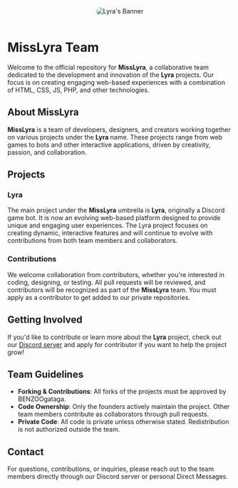 <div align="center">
  <img 
    src="https://cdn.benzoogataga.com/lyra/LyraWebgame/lyra_banner.jpg" 
    alt="Lyra's Banner" 
    style="border-radius: 10px;">
  <div>&nbsp;</div>
</div>

# MissLyra Team

Welcome to the official repository for **MissLyra**, a collaborative team dedicated to the development and innovation of the **Lyra** projects. Our focus is on creating engaging web-based experiences with a combination of HTML, CSS, JS, PHP, and other technologies.

## About MissLyra

**MissLyra** is a team of developers, designers, and creators working together on various projects under the **Lyra** name. These projects range from web games to bots and other interactive applications, driven by creativity, passion, and collaboration.

## Projects

### Lyra

The main project under the **MissLyra** umbrella is **Lyra**, originally a Discord game bot. It is now an evolving web-based platform designed to provide unique and engaging user experiences. The Lyra project focuses on creating dynamic, interactive features and will continue to evolve with contributions from both team members and collaborators.

### Contributions

We welcome collaboration from contributors, whether you're interested in coding, designing, or testing. All pull requests will be reviewed, and contributors will be recognized as part of the **MissLyra** team. You must apply as a contributor to get added to our private repositories.

## Getting Involved

If you'd like to contribute or learn more about the **Lyra** project, check out our [Discord server](https://discord.gg/HBht2XVeqB) and apply for contributor if you want to help the project grow!

## Team Guidelines

- **Forking & Contributions**: All forks of the projects must be approved by BENZOOgataga.
- **Code Ownership**: Only the founders actively maintain the project. Other team members contribute as collaborators through pull requests.
- **Private Code**: All code is private unless otherwise stated. Redistribution is not authorized outside the team.

## Contact

For questions, contributions, or inquiries, please reach out to the team members directly through our Discord server or personal Direct Messages.
